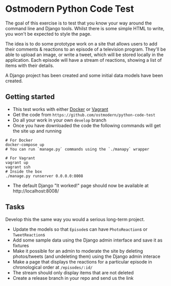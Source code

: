 # Ostmodern Python Code Test

The goal of this exercise is to test that you know your way around the command
line and Django tools. Whilst there is some simple HTML to write, you won't be
expected to style the page.

The idea is to do some prototype work on a site that allows users to add their
comments & reactions to an episode of a television program. They'll be able to
upload an image, or write a tweet, which will be stored locally in the
application. Each episode will have a stream of reactions, showing a list of
items with their details.

A Django project has been created and some initial data models have been created.

## Getting started

* This test works with either
  [Docker](https://docs.docker.com/compose/install/#install-compose) or
  [Vagrant](https://www.vagrantup.com/downloads.html)
* Get the code from `https://github.com/ostmodern/python-code-test`
* Do all your work in your own `develop` branch
* Once you have downloaded the code the following commands will get the site up
  and running

```shell
# For Docker
docker-compose up
# You can run `manage.py` commands using the `./manapy` wrapper

# For Vagrant
vagrant up
vagrant ssh
# Inside the box
./manage.py runserver 0.0.0.0:8008
```
* The default Django "It worked!" page should now be available at
  http://localhost:8008/

## Tasks

Develop this the same way you would a serious long-term project.

* Update the models so that `Episode`s can have `PhotoReaction`s or
  `TweetReaction`s
* Add some sample data using the Django admin interface and save it as fixtures
* Make it possible for an admin to moderate the site by deleting photos/tweets
  (and un­deleting them) using the Django admin interace
* Make a page that displays the reactions for a particular episode in
  chronological order at `/episodes/:id/`
* The stream should only display items that are not deleted
* Create a release branch in your repo and send us the link
